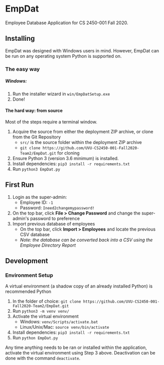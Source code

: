# EmpDat

Employee Database Application for CS 2450-001 Fall 2020.

## Installing

EmpDat was designed with Windows users in mind. However, EmpDat can be run on any operating system Python is supported on.

### The easy way

##### Windows:
1. Run the installer wizard in `win/EmpDatSetup.exe`
2. Done!

#### The hard way: from source
Most of the steps require a terminal window.
1. Acquire the source from either the deployment ZIP archive, or clone from the Git Repository
    - `src/` is the source folder within the deployment ZIP archive
    - `git clone https://github.com/UVU-CS2450-001-Fall2020-Team2/EmpDat.git` for cloning
2. Ensure Python 3 (version 3.6 minimum) is installed.
3. Install dependencies: `pip3 install -r requirements.txt`
4. Run `python3 EmpDat.py`


## First Run
1. Login as the super-admin:
    - Employee ID: `-1`
    - Password: `Ineed2changemypassword!`
2. On the top bar, click **File > Change Password** and change the super-admin's password to preference
3. Import previous database of employees
    - On the top bar, click **Import > Employees** and locate the previous CSV database
    - *Note: the database can be converted back into a CSV using the Employee Directory Report*

## Development

### Environment Setup
A virtual environment (a shadow copy of an already installed Python) is recommended Python

1. In the folder of choice: `git clone https://github.com/UVU-CS2450-001-Fall2020-Team2/EmpDat.git`
2. Run `python3 -m venv venv/`
3. Activate the virtual environment
    - Windows: `venv/Scripts/activate.bat`
    - Linux/Unix/Mac: `source venv/bin/activate`
4. Install dependencies: `pip3 install -r requirements.txt`
5. Run `python EmpDat.py`

Any time anything needs to be ran or installed within the application, activate the virtual environment using
Step 3 above. Deactivation can be done with the command `deactivate`.

